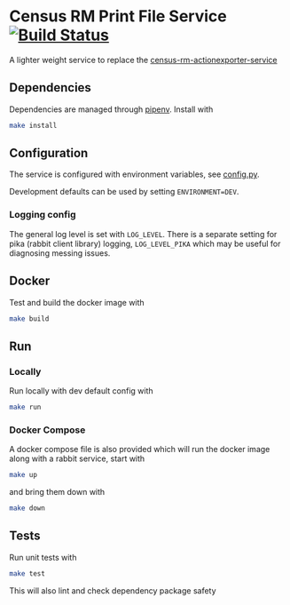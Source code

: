 # Census RM Print File Service [![Build Status](https://travis-ci.com/ONSdigital/census-rm-print-file-service.svg?branch=master)](https://travis-ci.com/ONSdigital/census-rm-print-file-service)
A lighter weight service to replace the [census-rm-actionexporter-service](https://github.com/ONSdigital/census-rm-actionexporter-service)

## Dependencies
Dependencies are managed through [pipenv](https://github.com/pypa/pipenv).
Install with
```bash
make install
```

## Configuration
The service is configured with environment variables, see [config.py](config.py).

Development defaults can be used by setting `ENVIRONMENT=DEV`.

### Logging config
The general log level is set with `LOG_LEVEL`.
There is a separate setting for pika (rabbit client library) logging, `LOG_LEVEL_PIKA` which may be useful for diagnosing messing issues.

## Docker
Test and build the docker image with
```bash
make build
```

## Run

### Locally
Run locally with dev default config with
```bash
make run
```

### Docker Compose
A docker compose file is also provided which will run the docker image along with a rabbit service, start with
```bash
make up
```

and bring them down with
```bash
make down
```

## Tests
Run unit tests with
```bash
make test
```

This will also lint and check dependency package safety

